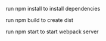run npm install to install dependencies

run npm build to create dist

run npm start to start webpack server
